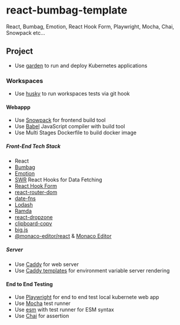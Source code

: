 # react-bumbag-template

React, Bumbag, Emotion, React Hook Form, Playwright, Mocha, Chai, Snowpack etc...

## Project

- Use [garden](https://garden.io/) to run and deploy Kubernetes applications

### Workspaces

- Use [husky](https://github.com/typicode/husky) to run workspaces tests via git hook

#### Webappp

- Use [Snowpack](https://www.snowpack.dev/) for frontend build tool
- Use [Babel](https://babeljs.io/) JavaScript compiler with build tool
- Use Multi Stages Dockerfile to build docker image

##### Front-End Tech Stack

- React
- [Bumbag](https://bumbag.style/)
- [Emotion](https://emotion.sh/)
- [SWR](https://swr.vercel.app/) React Hooks for Data Fetching
- [React Hook Form](https://react-hook-form.com/)
- [react-router-dom](https://reactrouter.com/web/guides/quick-start)
- [date-fns](https://date-fns.org/)
- [Lodash](https://lodash.com/)
- [Ramda](https://ramdajs.com/)
- [react-dropzone](https://react-dropzone.js.org/)
- [clipboard-copy](https://github.com/feross/clipboard-copy)
- [big.js](https://github.com/MikeMcl/big.js/)
- [@monaco-editor/react](https://github.com/suren-atoyan/monaco-react) & [Monaco Editor](https://microsoft.github.io/monaco-editor/)

##### Server

- Use [Caddy](https://caddyserver.com/) for web server
- Use [Caddy templates](https://caddyserver.com/docs/caddyfile/directives/templates) for environment variable server rendering

#### End to End Testing

- Use [Playwright](https://playwright.dev/) for end to end test local kubernete web app
- Use [Mocha](https://mochajs.org/) test runner
- Use [esm](https://github.com/standard-things/esm) with test runner for ESM syntax
- Use [Chai](https://www.chaijs.com/) for assertion
